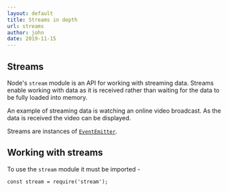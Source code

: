 ```yaml
---
layout: default
title: Streams in depth
url: streams
author: john
date: 2019-11-15
---
```


## Streams

Node's `stream` module is an API for working with streaming data. Streams enable working with data as it is received rather than waiting for the data to be fully loaded into memory.

An example of streaming data is watching an online video broadcast. As the data is received the video can be displayed.

Streams are instances of [`EventEmitter`](#events).

## Working with streams

To use the `stream` module it must be imported -

`const stream = require('stream');`
